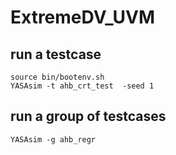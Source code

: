 # ExtremeDV_UVM

## run a testcase
`source bin/bootenv.sh`  
`YASAsim -t ahb_crt_test  -seed 1`  

## run a group of testcases
`YASAsim -g ahb_regr`  
